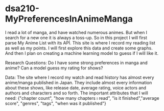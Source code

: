 # dsa210-MyPreferencesInAnimeManga
I read a lot of manga, and have watched numerous animes. But when I search for a new one it is always a toss-up. So in this project I will first parse My Anime List with its APİ. This site is where I record my reading list as well as my points.
I will first explore this data and create some graphs. And then I plan on creating a machine learning model to guess if I will like it.

Research Questions:
Do I have some strong preferences in manga and anime?
Can a model guess my rating for shows?


Data:
The site where I record my watch and read history has almost every anime/manga published in Japan. They include almost every information about these shows, like release date, average rating, voice actors and authors and characters and so forth.
The important attributes that I will need: {"chapter count", "how many chapters ı read", "is it finished","average score", "genres", "tags", "when was it published"}
